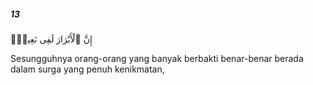 ##### 13

<span class="ayah">إِنَّ ٱلْأَبْرَارَ لَفِى نَعِيمٍۢ</span>

<span class="ayah_translation">Sesungguhnya orang-orang yang banyak berbakti benar-benar berada dalam surga yang penuh kenikmatan,</span>
